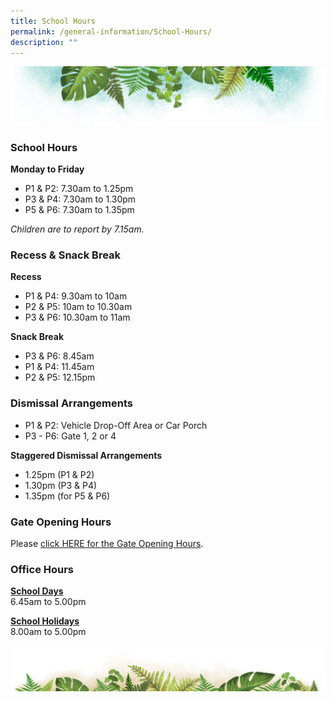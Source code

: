 ```yaml
---
title: School Hours
permalink: /general-information/School-Hours/
description: ""
---
```

![](/images/Banner.png)

### School Hours

**Monday to Friday**
* P1 & P2: 7.30am to 1.25pm
* P3 & P4: 7.30am to 1.30pm
* P5 & P6: 7.30am to 1.35pm

*Children are to report by 7.15am.*

### Recess & Snack Break

**Recess**
* P1 & P4: 9.30am to 10am
* P2 & P5: 10am to 10.30am
* P3 & P6: 10.30am to 11am

**Snack Break**
* P3 & P6: 8.45am
* P1 & P4: 11.45am
* P2 & P5: 12.15pm


### Dismissal Arrangements

*   P1 & P2: Vehicle Drop-Off Area or Car Porch
*   P3 - P6: Gate 1, 2 or 4

**Staggered Dismissal Arrangements**
* 1.25pm (P1 & P2)
* 1.30pm (P3 & P4)
* 1.35pm (for P5 & P6)

### Gate Opening Hours

Please [click HERE for the Gate Opening Hours](/files/Opening%20Hours_SchoolGates.pdf).


### Office Hours

<u><b>School Days</b></u>  
6.45am to 5.00pm


<u><b>School Holidays</b></u>  
8.00am to 5.00pm

![](/images/bg-bottom.png)
